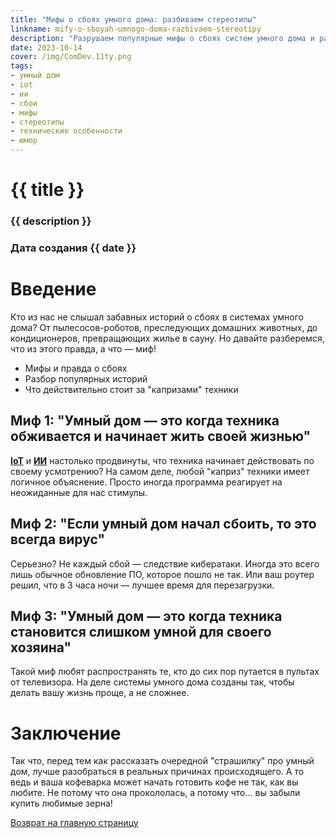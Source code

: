 ```yaml
---
title: "Мифы о сбоях умного дома: разбиваем стереотипы"
linkname: mify-o-sboyah-umnogo-doma-razbivaem-stereotipy
description: "Разрушаем популярные мифы о сбоях систем умного дома и разбираемся в реальных причинах неполадок."
date: 2023-10-14
cover: /img/ComDev.11ty.png
tags: 
- умный дом
- iot
- ии
- сбои
- мифы
- стереотипы
- технические особенности
- юмор
---
```


# {{ title }}
### {{ description }}
### Дата создания {{ date }}

# Введение

Кто из нас не слышал забавных историй о сбоях в системах умного дома? От пылесосов-роботов, преследующих домашних животных, до кондиционеров, превращающих жилье в сауну. Но давайте разберемся, что из этого правда, а что — миф!

* Мифы и правда о сбоях
* Разбор популярных историй
* Что действительно стоит за "капризами" техники

## Миф 1: "Умный дом — это когда техника обживается и начинает жить своей жизнью"

**[IoT](/)** и **[ИИ](/)** настолько продвинуты, что техника начинает действовать по своему усмотрению? На самом деле, любой "каприз" техники имеет логичное объяснение. Просто иногда программа реагирует на неожиданные для нас стимулы.

## Миф 2: "Если умный дом начал сбоить, то это всегда вирус"

Серьезно? Не каждый сбой — следствие кибератаки. Иногда это всего лишь обычное обновление ПО, которое пошло не так. Или ваш роутер решил, что в 3 часа ночи — лучшее время для перезагрузки.

## Миф 3: "Умный дом — это когда техника становится слишком умной для своего хозяина"

Такой миф любят распространять те, кто до сих пор путается в пультах от телевизора. На деле системы умного дома созданы так, чтобы делать вашу жизнь проще, а не сложнее.

# Заключение

Так что, перед тем как рассказать очередной "страшилку" про умный дом, лучше разобраться в реальных причинах происходящего. А то ведь и ваша кофеварка может начать готовить кофе не так, как вы любите. Не потому что она прокололась, а потому что... вы забыли купить любимые зерна!

[Возврат на главную страницу](/)